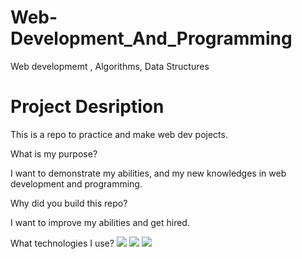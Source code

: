 # Web-Development_And_Programming
Web developmemt , Algorithms, Data Structures

# Project Desription 
This is a repo to practice and make web dev pojects.

What is my purpose?

I want to demonstrate my abilities, and my new knowledges in web development and programming.

Why did you build this repo?

I want to improve my abilities and get hired.

What technologies I use?
<img src="{https://img.shields.io/badge/HTML5-E34F26?style=for-the-badge&logo=html5&logoColor=white
}" />
<img src="{https://img.shields.io/badge/CSS3-1572B6?style=for-the-badge&logo=css3&logoColor=white
}" />
<img src="{https://img.shields.io/badge/JavaScript-323330?style=for-the-badge&logo=javascript&logoColor=F7DF1E
https://img.shields.io/badge/JavaScript-323330?style=for-the-badge&logo=javascript&logoColor=F7DF1E
}" />



